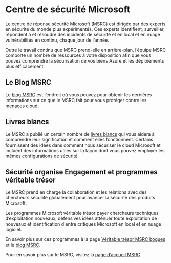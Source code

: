 <properties
   pageTitle="Centre de sécurité Microsoft | Microsoft Azure"
   description="L’article fournit une liste des ressources de sécurité réponse centre MSRC (Microsoft) qui peut être utilisé pour obtenir plus d’informations sur les pratiques MSRC et recommandations curated."
   services="security"
   documentationCenter="na"
   authors="TomShinder"
   manager="StevenPo"
   editor="TomSh"/>

<tags
   ms.service="security"
   ms.devlang="na"
   ms.topic="article"
   ms.tgt_pltfrm="na"
   ms.workload="na"
   ms.date="10/18/2016"
   ms.author="yurid"/>

# <a name="microsoft-security-response-center"></a>Centre de sécurité Microsoft

Le centre de réponse sécurité Microsoft (MSRC) est dirigée par des experts en sécurité du monde plus expérimentés. Ces experts identifient, surveiller, répondent à et résoudre des incidents de sécurité et en local et en nuage vulnérabilités en continu, chaque jour de l’année.

Outre le travail continu que MSRC prend-elle en arrière-plan, l’équipe MSRC comporte un nombre de ressources à votre disposition afin que vous pouvez comprendre la sécurisation de vos biens Azure et les déploiements plus efficacement.

## <a name="the-msrc-blog"></a>Le Blog MSRC

Le [blog MSRC](https://blogs.technet.microsoft.com/msrc/) est l’endroit où vous pouvez pour obtenir les dernières informations sur ce que le MSRC fait pour vous protéger contre les menaces cloud.
 
## <a name="white-papers"></a>Livres blancs

Le MSRC a publié un certain nombre de [livres blancs](https://technet.microsoft.com/library/bb969102.aspx) qui vous aidera à comprendre leur signification et comment elles fonctionnent. Certains fournissent des idées dans comment nous sécuriser le cloud Microsoft et incluent des informations utiles sur la façon dont vous pouvez employer les mêmes configurations de sécurité.
 
## <a name="security-researcher-engagement-and-bounty-programs"></a>Sécurité organise Engagement et programmes véritable trésor

Le MSRC prend en charge la collaboration et les relations avec des chercheurs sécurité globalement pour avancer la sécurité des produits Microsoft.

Les programmes Microsoft véritable trésor payer chercheurs techniques d’exploitation nouveaux, défensives idées atténuer toute exploitation de nouveaux et identification d'entre critiques Microsoft en local et en nuage logiciel.
 
En savoir plus sur ces programmes à la page [Véritable trésor MSRC bogues](https://technet.microsoft.com/security/dn425036) et le [blog MSRC](https://blogs.technet.microsoft.com/msrc/).

Pour en savoir plus sur le MSRC, visitez la [page d’accueil MSRC](https://technet.microsoft.com/library/dn440717.aspx).

